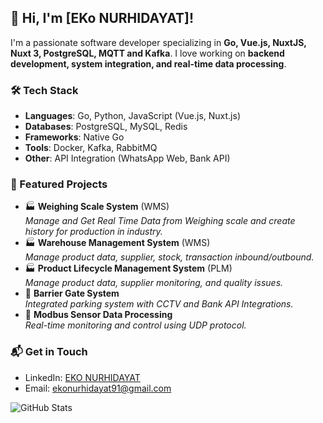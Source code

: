 ## 👋 Hi, I'm [EKo NURHIDAYAT]!
I'm a passionate software developer specializing in **Go, Vue.js, NuxtJS, Nuxt 3, PostgreSQL, MQTT and Kafka**. I love working on **backend development, system integration, and real-time data processing**.

### 🛠 Tech Stack
- **Languages**: Go, Python, JavaScript (Vue.js, Nuxt.js)
- **Databases**: PostgreSQL, MySQL, Redis
- **Frameworks**: Native Go
- **Tools**: Docker, Kafka, RabbitMQ
- **Other**: API Integration (WhatsApp Web, Bank API)

### 📌 Featured Projects
- 🏭 **Weighing Scale System** (WMS)  
  _Manage and Get Real Time Data from Weighing scale and create history for production in industry._
- 🏭 **Warehouse Management System** (WMS)  
  _Manage product data, supplier, stock, transaction inbound/outbound._
- 🏭 **Product Lifecycle Management System** (PLM)  
  _Manage product data, supplier monitoring, and quality issues._
- 🚗 **Barrier Gate System**  
  _Integrated parking system with CCTV and Bank API Integrations._
- 📡 **Modbus Sensor Data Processing**  
  _Real-time monitoring and control using UDP protocol._

### 📬 Get in Touch
- LinkedIn: [EKO NURHIDAYAT](https://www.linkedin.com/in/eko-nurhidayat-4b7297140/)
- Email: ekonurhidayat91@gmail.com

![GitHub Stats](https://github-readme-stats.vercel.app/api?username=Ekonurhidayat&show_icons=true&theme=tokyonight)
